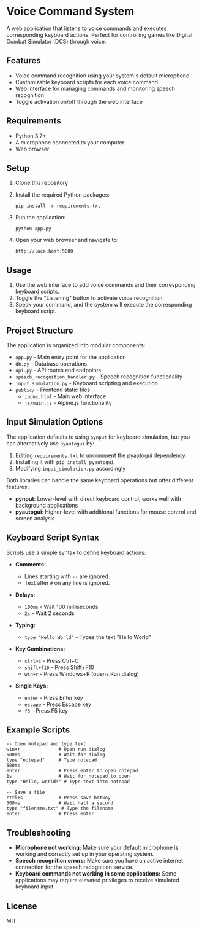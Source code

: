 # Voice Command System

A web application that listens to voice commands and executes corresponding keyboard actions. Perfect for controlling games like Digital Combat Simulator (DCS) through voice.

## Features

- Voice command recognition using your system's default microphone
- Customizable keyboard scripts for each voice command
- Web interface for managing commands and monitoring speech recognition
- Toggle activation on/off through the web interface

## Requirements

- Python 3.7+
- A microphone connected to your computer
- Web browser

## Setup

1. Clone this repository

2. Install the required Python packages:
   ```
   pip install -r requirements.txt
   ```

3. Run the application:
   ```
   python app.py
   ```

4. Open your web browser and navigate to:
   ```
   http://localhost:5000
   ```

## Usage

1. Use the web interface to add voice commands and their corresponding keyboard scripts.
2. Toggle the "Listening" button to activate voice recognition.
3. Speak your command, and the system will execute the corresponding keyboard script.

## Project Structure

The application is organized into modular components:

- `app.py` - Main entry point for the application 
- `db.py` - Database operations
- `api.py` - API routes and endpoints
- `speech_recognition_handler.py` - Speech recognition functionality
- `input_simulation.py` - Keyboard scripting and execution
- `public/` - Frontend static files
  - `index.html` - Main web interface
  - `js/main.js` - Alpine.js functionality

## Input Simulation Options

The application defaults to using `pynput` for keyboard simulation, but you can alternatively use `pyautogui` by:

1. Editing `requirements.txt` to uncomment the pyautogui dependency
2. Installing it with `pip install pyautogui` 
3. Modifying `input_simulation.py` accordingly

Both libraries can handle the same keyboard operations but offer different features:

- **pynput**: Lower-level with direct keyboard control, works well with background applications
- **pyautogui**: Higher-level with additional functions for mouse control and screen analysis

## Keyboard Script Syntax

Scripts use a simple syntax to define keyboard actions:

- **Comments:**
  - Lines starting with `--` are ignored.
  - Text after `#` on any line is ignored.

- **Delays:**
  - `100ms` - Wait 100 milliseconds
  - `2s` - Wait 2 seconds

- **Typing:**
  - `type "Hello World"` - Types the text "Hello World"

- **Key Combinations:**
  - `ctrl+c` - Press Ctrl+C
  - `shift+f10` - Press Shift+F10
  - `win+r` - Press Windows+R (opens Run dialog)

- **Single Keys:**
  - `enter` - Press Enter key
  - `escape` - Press Escape key
  - `f5` - Press F5 key

## Example Scripts

```
-- Open Notepad and type text
win+r              # Open run dialog
500ms              # Wait for dialog
type "notepad"     # Type notepad
500ms
enter              # Press enter to open notepad
1s                 # Wait for notepad to open
type "Hello, world!" # Type text into notepad
```

```
-- Save a file
ctrl+s             # Press save hotkey
500ms              # Wait half a second
type "filename.txt" # Type the filename
enter              # Press enter
```

## Troubleshooting

- **Microphone not working:** Make sure your default microphone is working and correctly set up in your operating system.
- **Speech recognition errors:** Make sure you have an active internet connection for the speech recognition service.
- **Keyboard commands not working in some applications:** Some applications may require elevated privileges to receive simulated keyboard input.

## License

MIT 